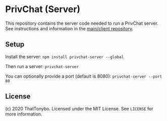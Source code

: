 # PrivChat (Server)
This repository contains the server code needed to run a PrivChat server. See instructions and information in the [main/client repository](https://github.com/ThatTonybo/privchat-client).

## Setup
Install the server:
```npm install privchat-server --global```

Then run a server:
```privchat-server```

You can optionally provide a port (default is 8080):
```privchat-server --port 80```

## License
(c) 2020 ThatTonybo. Licensed under the MIT License. See `LICENSE` for more information.